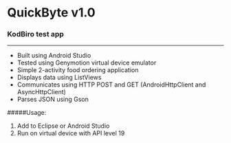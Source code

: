 QuickByte v1.0
=========

### KodBiro test app
---------

* Built using Android Studio
* Tested using Genymotion virtual device emulator
* Simple 2-activity food ordering application
* Displays data using ListViews<br>
* Communicates using HTTP POST and GET (AndroidHttpClient and AsyncHttpClient)<br>
* Parses JSON using Gson



#####Usage:
1. Add to Eclipse or Android Studio
2. Run on virtual device with API level 19
